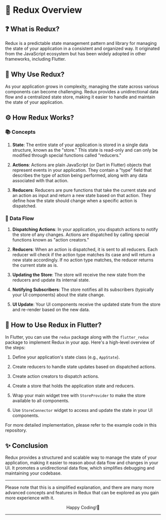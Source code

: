 # 🔄 Redux Overview

## ❓ What is Redux?

Redux is a predictable state management pattern and library for managing the state of your application in a consistent and organized way. It originated from the JavaScript ecosystem but has been widely adopted in other frameworks, including Flutter.

## 🤔 Why Use Redux?

As your application grows in complexity, managing the state across various components can become challenging. Redux provides a unidirectional data flow and a centralized state store, making it easier to handle and maintain the state of your application.

## ⚙️ How Redux Works?

### 📚 Concepts

1. **State**: The entire state of your application is stored in a single data structure, known as the "store." This state is read-only and can only be modified through special functions called "reducers."

2. **Actions**: Actions are plain JavaScript (or Dart in Flutter) objects that represent events in your application. They contain a "type" field that describes the type of action being performed, along with any data associated with that action.

3. **Reducers**: Reducers are pure functions that take the current state and an action as input and return a new state based on that action. They define how the state should change when a specific action is dispatched.

### 🔄 Data Flow

1. **Dispatching Actions**: In your application, you dispatch actions to notify the store of any changes. Actions are dispatched by calling special functions known as "action creators."

2. **Reducers**: When an action is dispatched, it is sent to all reducers. Each reducer will check if the action type matches its case and will return a new state accordingly. If no action type matches, the reducer returns the current state as is.

3. **Updating the Store**: The store will receive the new state from the reducers and update its internal state.

4. **Notifying Subscribers**: The store notifies all its subscribers (typically your UI components) about the state change.

5. **UI Update**: Your UI components receive the updated state from the store and re-render based on the new data.

## 📝 How to Use Redux in Flutter?

In Flutter, you can use the `redux` package along with the `flutter_redux` package to implement Redux in your app. Here's a high-level overview of the steps:

1. Define your application's state class (e.g., `AppState`).

2. Create reducers to handle state updates based on dispatched actions.

3. Create action creators to dispatch actions.

4. Create a store that holds the application state and reducers.

5. Wrap your main widget tree with `StoreProvider` to make the store available to all components.

6. Use `StoreConnector` widget to access and update the state in your UI components.

For more detailed implementation, please refer to the example code in this repository.

## ✨ Conclusion

Redux provides a structured and scalable way to manage the state of your application, making it easier to reason about data flow and changes in your UI. It promotes a unidirectional data flow, which simplifies debugging and maintaining your codebase.

---

Please note that this is a simplified explanation, and there are many more advanced concepts and features in Redux that can be explored as you gain more experience with it.


<p align="center">
Happy Coding!🚀
<hr>
</p>
